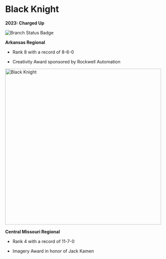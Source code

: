 <h1>Black Knight</h1>

<p><strong>2023: Charged Up</strong></p>
<img src="https://github.com/FIRST1939/ChargedUp2023/actions/workflows/main.yml/badge.svg" alt="Branch Status Badge">

</br>

<p><strong>Arkansas Regional</strong></p>
<ul>
  <li><p>Rank 8 with a record of 8-6-0</p></li>
  <li><p>Creativity Award sponsored by Rockwell Automation</p></li>
</ul>

<image src="https://i.imgur.com/F1Nl8tN.jpeg" width=500px alt="Black Knight">

<p><strong>Central Missouri Regional</strong></p>
<ul>
  <li><p>Rank 4 with a record of 11-7-0</p></li>
  <li><p>Imagery Award in honor of Jack Kamen</p></li>
</ul>
